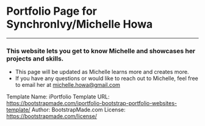 # Portfolio Page for SynchronIvy/Michelle Howa

***

### This website lets you get to know Michelle and showcases her projects and skills.

* This page will be updated as Michelle learns more and creates more.
* If you have any questions or would like to reach out to Michelle, feel free to email her at michelle.howa@gmail.com

Template Name: iPortfolio
Template URL: https://bootstrapmade.com/iportfolio-bootstrap-portfolio-websites-template/
Author: BootstrapMade.com
License: https://bootstrapmade.com/license/

